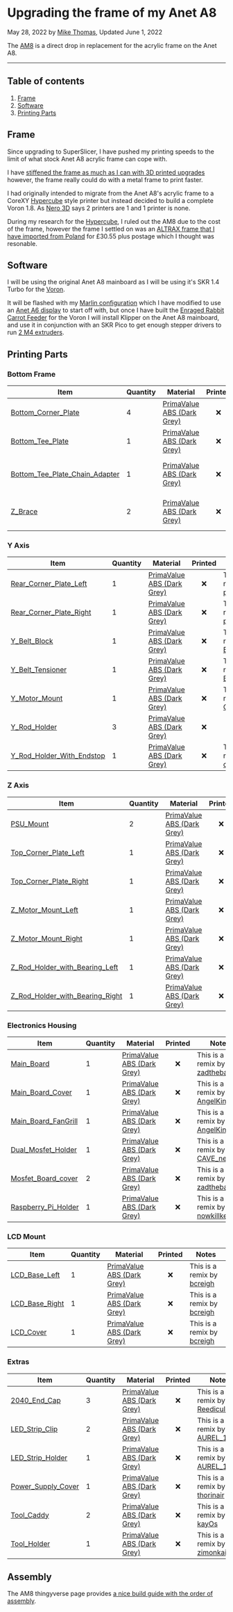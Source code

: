 # Upgrading the frame of my Anet A8

May 28, 2022 by [Mike Thomas](https://github.com/mikepthomas),
Updated June 1, 2022

The [AM8](https://www.thingiverse.com/thing:2263216) is a direct drop in replacement for the acrylic frame on the Anet A8.

---

## Table of contents

1. [Frame](#frame)
2. [Software](#software)
3. [Printing Parts](#printing-parts)

## Frame

Since upgrading to SuperSlicer, I have pushed my printing speeds to the limit of what stock Anet A8 acrylic frame can cope with.

I have [stiffened the frame as much as I can with 3D printed upgrades](printer-printed-upgrades.md#frame-bracing) however, the frame really could do with a metal frame to print faster.

I had originally intended to migrate from the Anet A8's acrylic frame to a CoreXY [Hypercube](printer-hypercube.md) style printer but instead decided to build a complete Voron 1.8. As [Nero 3D](https://www.onlybenchies.com/) says 2 printers are 1 and 1 printer is none.

During my research for the [Hypercube](printer-hypercube.md), I ruled out the AM8 due to the cost of the frame, however the frame I settled on was an [ALTRAX frame that I have imported from Poland](https://hobby-store.co.uk/frame-kits/altrax-anet-am8-3d-printer-frame.html) for £30.55 plus postage which I thought was resonable.

## Software

I will be using the original Anet A8 mainboard as I will be using it's SKR 1.4 Turbo for the [Voron](printer-voron-1.8.md).

It will be flashed with my [Marlin configuration](https://github.com/mikepthomas/Marlin/tree/2.0.x-Anet3D-V1-5) which I have modified to use an [Anet A6 display](https://shop.anet3d.com/products/lcd-screen-for-a6-a8-e10-e12) to start off with, but once I have built the [Enraged Rabbit Carrot Feeder](printer-enraged-rabbit-carrot-feeder.md) for the Voron I will install Klipper on the Anet A8 mainboard, and use it in conjunction with an SKR Pico to get enough stepper drivers to run [2 M4 extruders](printer-extruders-and-toolheads.md#voron-m4).

## Printing Parts

### Bottom Frame

| Item                                                                              | Quantity | Material                                                                   | Printed | Notes                                                             |
| --------------------------------------------------------------------------------- | -------- | -------------------------------------------------------------------------- | :-----: | ----------------------------------------------------------------- |
| [Bottom_Corner_Plate](https://www.thingiverse.com/thing:2263216/files)            | 4        | [PrimaValue ABS (Dark Grey)](printer-filament.md#primavalue-abs-dark-grey) |   :x:   |                                                                   |
| [Bottom_Tee_Plate](https://www.thingiverse.com/thing:2263216/files)               | 1        | [PrimaValue ABS (Dark Grey)](printer-filament.md#primavalue-abs-dark-grey) |   :x:   |                                                                   |
| [Bottom_Tee_Plate_Chain_Adapter](https://www.thingiverse.com/thing:2472832/files) | 1        | [PrimaValue ABS (Dark Grey)](printer-filament.md#primavalue-abs-dark-grey) |   :x:   | This is a remix by [Celphor](https://www.thingiverse.com/Celphor) |
| [Z_Brace](https://www.thingiverse.com/thing:3115521/files)                        | 2        | [PrimaValue ABS (Dark Grey)](printer-filament.md#primavalue-abs-dark-grey) |   :x:   | This is a remix by [swdave](https://www.thingiverse.com/swdave)   |

### Y Axis

| Item                                                                         | Quantity | Material                                                                   | Printed | Notes                                                                           |
| ---------------------------------------------------------------------------- | -------- | -------------------------------------------------------------------------- | :-----: | ------------------------------------------------------------------------------- |
| [Rear_Corner_Plate_Left](https://www.thingiverse.com/thing:2855523/files)    | 1        | [PrimaValue ABS (Dark Grey)](printer-filament.md#primavalue-abs-dark-grey) |   :x:   | This is a remix by [penkerton](https://www.thingiverse.com/penkerton)           |
| [Rear_Corner_Plate_Right](https://www.thingiverse.com/thing:2855523/files)   | 1        | [PrimaValue ABS (Dark Grey)](printer-filament.md#primavalue-abs-dark-grey) |   :x:   | This is a remix by [penkerton](https://www.thingiverse.com/penkerton)           |
| [Y_Belt_Block](https://www.thingiverse.com/thing:2342054/files)              | 1        | [PrimaValue ABS (Dark Grey)](printer-filament.md#primavalue-abs-dark-grey) |   :x:   | This is a remix by [Blocki_Austria](https://www.thingiverse.com/Blocki_Austria) |
| [Y_Belt_Tensioner](https://www.thingiverse.com/thing:2342054/files)          | 1        | [PrimaValue ABS (Dark Grey)](printer-filament.md#primavalue-abs-dark-grey) |   :x:   | This is a remix by [Blocki_Austria](https://www.thingiverse.com/Blocki_Austria) |
| [Y_Motor_Mount](https://www.thingiverse.com/thing:2657605/files)             | 1        | [PrimaValue ABS (Dark Grey)](printer-filament.md#primavalue-abs-dark-grey) |   :x:   | This is a remix by [GrkMangas](https://www.thingiverse.com/GrkMangas)           |
| [Y_Rod_Holder](https://www.thingiverse.com/thing:2263216/files)              | 3        | [PrimaValue ABS (Dark Grey)](printer-filament.md#primavalue-abs-dark-grey) |   :x:   |                                                                                 |
| [Y_Rod_Holder_With_Endstop](https://www.thingiverse.com/thing:2374305/files) | 1        | [PrimaValue ABS (Dark Grey)](printer-filament.md#primavalue-abs-dark-grey) |   :x:   | This is a remix by [cmccr88](https://www.thingiverse.com/cmccr88)               |

### Z Axis

| Item                                                                               | Quantity | Material                                                                   | Printed | Notes                                                                   |
| ---------------------------------------------------------------------------------- | -------- | -------------------------------------------------------------------------- | :-----: | ----------------------------------------------------------------------- |
| [PSU_Mount](https://www.thingiverse.com/thing:2430529/files)                       | 2        | [PrimaValue ABS (Dark Grey)](printer-filament.md#primavalue-abs-dark-grey) |   :x:   | This is a remix by [dziliak](https://www.thingiverse.com/dziliak)       |
| [Top_Corner_Plate_Left](https://www.thingiverse.com/thing:2855523/files)           | 1        | [PrimaValue ABS (Dark Grey)](printer-filament.md#primavalue-abs-dark-grey) |   :x:   | This is a remix by [penkerton](https://www.thingiverse.com/penkerton)   |
| [Top_Corner_Plate_Right](https://www.thingiverse.com/thing:2855523/files)          | 1        | [PrimaValue ABS (Dark Grey)](printer-filament.md#primavalue-abs-dark-grey) |   :x:   | This is a remix by [penkerton](https://www.thingiverse.com/penkerton)   |
| [Z_Motor_Mount_Left](https://www.thingiverse.com/thing:2984668/files)              | 1        | [PrimaValue ABS (Dark Grey)](printer-filament.md#primavalue-abs-dark-grey) |   :x:   | This is a remix by [xXChrissXx](https://www.thingiverse.com/xXChrissXx) |
| [Z_Motor_Mount_Right](https://www.thingiverse.com/thing:2984668/files)             | 1        | [PrimaValue ABS (Dark Grey)](printer-filament.md#primavalue-abs-dark-grey) |   :x:   | This is a remix by [xXChrissXx](https://www.thingiverse.com/xXChrissXx) |
| [Z_Rod_Holder_with_Bearing_Left](https://www.thingiverse.com/thing:2657605/files)  | 1        | [PrimaValue ABS (Dark Grey)](printer-filament.md#primavalue-abs-dark-grey) |   :x:   | This is a remix by [GrkMangas](https://www.thingiverse.com/GrkMangas)   |
| [Z_Rod_Holder_with_Bearing_Right](https://www.thingiverse.com/thing:2657605/files) | 1        | [PrimaValue ABS (Dark Grey)](printer-filament.md#primavalue-abs-dark-grey) |   :x:   | This is a remix by [GrkMangas](https://www.thingiverse.com/GrkMangas)   |

### Electronics Housing

| Item                                                                   | Quantity | Material                                                                   | Printed | Notes                                                                         |
| ---------------------------------------------------------------------- | -------- | -------------------------------------------------------------------------- | :-----: | ----------------------------------------------------------------------------- |
| [Main_Board](https://www.thingiverse.com/thing:2406117/files)          | 1        | [PrimaValue ABS (Dark Grey)](printer-filament.md#primavalue-abs-dark-grey) |   :x:   | This is a remix by [zadthebad](https://www.thingiverse.com/zadthebad)         |
| [Main_Board_Cover](https://www.thingiverse.com/thing:2861394/files)    | 1        | [PrimaValue ABS (Dark Grey)](printer-filament.md#primavalue-abs-dark-grey) |   :x:   | This is a remix by [AngelKing86](https://www.thingiverse.com/AngelKing86)     |
| [Main_Board_FanGrill](https://www.thingiverse.com/thing:2861394/files) | 1        | [PrimaValue ABS (Dark Grey)](printer-filament.md#primavalue-abs-dark-grey) |   :x:   | This is a remix by [AngelKing86](https://www.thingiverse.com/AngelKing86)     |
| [Dual_Mosfet_Holder](https://www.thingiverse.com/thing:4635678/files)  | 1        | [PrimaValue ABS (Dark Grey)](printer-filament.md#primavalue-abs-dark-grey) |   :x:   | This is a remix by [CAVE_news](https://www.thingiverse.com/CAVE_news)         |
| [Mosfet_Board_cover](https://www.thingiverse.com/thing:2406117/files)  | 2        | [PrimaValue ABS (Dark Grey)](printer-filament.md#primavalue-abs-dark-grey) |   :x:   | This is a remix by [zadthebad](https://www.thingiverse.com/zadthebad)         |
| [Raspberry_Pi_Holder](https://www.thingiverse.com/thing:2901269/files) | 1        | [PrimaValue ABS (Dark Grey)](printer-filament.md#primavalue-abs-dark-grey) |   :x:   | This is a remix by [nowkillkennys](https://www.thingiverse.com/nowkillkennys) |

### LCD Mount

| Item                                                              | Quantity | Material                                                                   | Printed | Notes                                                             |
| ----------------------------------------------------------------- | -------- | -------------------------------------------------------------------------- | :-----: | ----------------------------------------------------------------- |
| [LCD_Base_Left](https://www.thingiverse.com/thing:3116968/files)  | 1        | [PrimaValue ABS (Dark Grey)](printer-filament.md#primavalue-abs-dark-grey) |   :x:   | This is a remix by [bcreigh](https://www.thingiverse.com/bcreigh) |
| [LCD_Base_Right](https://www.thingiverse.com/thing:3116968/files) | 1        | [PrimaValue ABS (Dark Grey)](printer-filament.md#primavalue-abs-dark-grey) |   :x:   | This is a remix by [bcreigh](https://www.thingiverse.com/bcreigh) |
| [LCD_Cover](https://www.thingiverse.com/thing:3116968/files)      | 1        | [PrimaValue ABS (Dark Grey)](printer-filament.md#primavalue-abs-dark-grey) |   :x:   | This is a remix by [bcreigh](https://www.thingiverse.com/bcreigh) |

### Extras

| Item                                                                  | Quantity | Material                                                                   | Printed | Notes                                                                       |
| --------------------------------------------------------------------- | -------- | -------------------------------------------------------------------------- | :-----: | --------------------------------------------------------------------------- |
| [2040_End_Cap](https://www.thingiverse.com/thing:2396127/files)       | 3        | [PrimaValue ABS (Dark Grey)](printer-filament.md#primavalue-abs-dark-grey) |   :x:   | This is a remix by [Reediculous](https://www.thingiverse.com/Reediculous)   |
| [LED_Strip_Clip](https://www.thingiverse.com/thing:2797157/files)     | 2        | [PrimaValue ABS (Dark Grey)](printer-filament.md#primavalue-abs-dark-grey) |   :x:   | This is a remix by [AUREL_14](https://www.thingiverse.com/AUREL_14)         |
| [LED_Strip_Holder](https://www.thingiverse.com/thing:2797157/files)   | 1        | [PrimaValue ABS (Dark Grey)](printer-filament.md#primavalue-abs-dark-grey) |   :x:   | This is a remix by [AUREL_14](https://www.thingiverse.com/AUREL_14)         |
| [Power_Supply_Cover](https://www.thingiverse.com/thing:2744900/files) | 1        | [PrimaValue ABS (Dark Grey)](printer-filament.md#primavalue-abs-dark-grey) |   :x:   | This is a remix by [thorinair](https://www.thingiverse.com/thorinair)       |
| [Tool_Caddy](https://www.thingiverse.com/thing:2441957/files)         | 2        | [PrimaValue ABS (Dark Grey)](printer-filament.md#primavalue-abs-dark-grey) |   :x:   | This is a remix by [kayOs](https://www.thingiverse.com/kayOs)               |
| [Tool_Holder](https://www.thingiverse.com/thing:2764362/files)        | 1        | [PrimaValue ABS (Dark Grey)](printer-filament.md#primavalue-abs-dark-grey) |   :x:   | This is a remix by [zimonkaizoku](https://www.thingiverse.com/zimonkaizoku) |

## Assembly

The AM8 thingyverse page provides [a nice build guide with the order of assembly](https://cdn.thingiverse.com/assets/18/96/c9/fc/38/Build_Guide.pdf).

